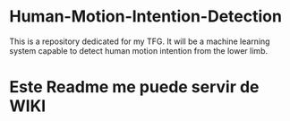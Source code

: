 # Human-Motion-Intention-Detection
This is a repository dedicated for my TFG. It will be a machine learning system capable to detect human motion intention from the lower limb.


# Este Readme me puede servir de WIKI
